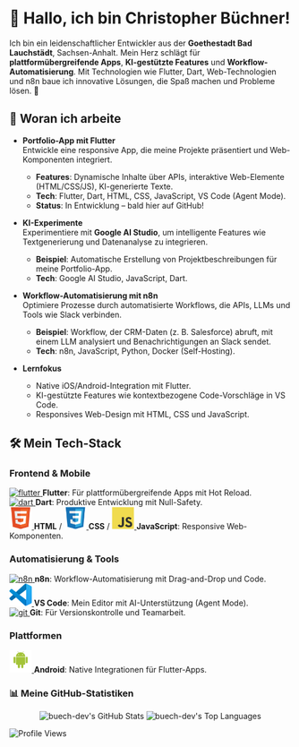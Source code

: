 # 👋 Hallo, ich bin Christopher Büchner!

Ich bin ein leidenschaftlicher Entwickler aus der **Goethestadt Bad Lauchstädt**, Sachsen-Anhalt. Mein Herz schlägt für **plattformübergreifende Apps**, **KI-gestützte Features** und **Workflow-Automatisierung**. Mit Technologien wie Flutter, Dart, Web-Technologien und n8n baue ich innovative Lösungen, die Spaß machen und Probleme lösen. 🚀

## 🌟 Woran ich arbeite

- **Portfolio-App mit Flutter**  
  Entwickle eine responsive App, die meine Projekte präsentiert und Web-Komponenten integriert.  
  - **Features**: Dynamische Inhalte über APIs, interaktive Web-Elemente (HTML/CSS/JS), KI-generierte Texte.  
  - **Tech**: Flutter, Dart, HTML, CSS, JavaScript, VS Code (Agent Mode).  
  - **Status**: In Entwicklung – bald hier auf GitHub!  

- **KI-Experimente**  
  Experimentiere mit **Google AI Studio**, um intelligente Features wie Textgenerierung und Datenanalyse zu integrieren.  
  - **Beispiel**: Automatische Erstellung von Projektbeschreibungen für meine Portfolio-App.  
  - **Tech**: Google AI Studio, JavaScript, Dart.  

- **Workflow-Automatisierung mit n8n**  
  Optimiere Prozesse durch automatisierte Workflows, die APIs, LLMs und Tools wie Slack verbinden.  
  - **Beispiel**: Workflow, der CRM-Daten (z. B. Salesforce) abruft, mit einem LLM analysiert und Benachrichtigungen an Slack sendet.  
  - **Tech**: n8n, JavaScript, Python, Docker (Self-Hosting).  

- **Lernfokus**  
  - Native iOS/Android-Integration mit Flutter.  
  - KI-gestützte Features wie kontextbezogene Code-Vorschläge in VS Code.  
  - Responsives Web-Design mit HTML, CSS und JavaScript.  

## 🛠️ Mein Tech-Stack

### Frontend & Mobile
<p align="left">
<a href="https://flutter.dev" target="_blank" rel="noreferrer">
<img src="https://www.vectorlogo.zone/logos/flutterio/flutterio-icon.svg" alt="flutter" width="40" height="40"/>
</a> <strong>Flutter</strong>: Für plattformübergreifende Apps mit Hot Reload.<br>
<a href="https://dart.dev" target="_blank" rel="noreferrer">
<img src="https://www.vectorlogo.zone/logos/dartlang/dartlang-icon.svg" alt="dart" width="40" height="40"/>
</a> <strong>Dart</strong>: Produktive Entwicklung mit Null-Safety.<br>
<a href="https://developer.mozilla.org/en-US/docs/Web/HTML" target="_blank" rel="noreferrer">
<img src="https://raw.githubusercontent.com/devicons/devicon/master/icons/html5/html5-original.svg" alt="html5" width="40" height="40"/>
</a> <strong>HTML</strong> /
<a href="https://developer.mozilla.org/en-US/docs/Web/CSS" target="_blank" rel="noreferrer">
<img src="https://raw.githubusercontent.com/devicons/devicon/master/icons/css3/css3-original.svg" alt="css3" width="40" height="40"/>
</a> <strong>CSS</strong> /
<a href="https://developer.mozilla.org/en-US/docs/Web/JavaScript" target="_blank" rel="noreferrer">
<img src="https://raw.githubusercontent.com/devicons/devicon/master/icons/javascript/javascript-original.svg" alt="javascript" width="40" height="40"/>
</a> <strong>JavaScript</strong>: Responsive Web-Komponenten.
</p>

### Automatisierung & Tools
<p align="left">
<a href="https://n8n.io/" target="_blank" rel="noreferrer">
<img src="https://www.vectorlogo.zone/logos/n8n-io/n8n-io-icon.svg" alt="n8n" width="40" height="40"/>
</a> <strong>n8n</strong>: Workflow-Automatisierung mit Drag-and-Drop und Code.<br>
<a href="https://code.visualstudio.com/" target="_blank" rel="noreferrer">
<img src="https://raw.githubusercontent.com/devicons/devicon/master/icons/vscode/vscode-original.svg" alt="vscode" width="40" height="40"/>
</a> <strong>VS Code</strong>: Mein Editor mit AI-Unterstützung (Agent Mode).<br>
<a href="https://git-scm.com/" target="_blank" rel="noreferrer">
<img src="https://www.vectorlogo.zone/logos/git-scm/git-scm-icon.svg" alt="git" width="40" height="40"/>
</a> <strong>Git</strong>: Für Versionskontrolle und Teamarbeit.
</p>

### Plattformen
<p align="left">
<a href="https://developer.android.com" target="_blank" rel="noreferrer">
<img src="https://raw.githubusercontent.com/devicons/devicon/master/icons/android/android-original-wordmark.svg" alt="android" width="40" height="40"/>
</a> <strong>Android</strong>: Native Integrationen für Flutter-Apps.
</p>



### 📊 Meine GitHub-Statistiken

<p align="center">
  <img src="https://github-readme-stats.vercel.app/api?username=buech-dev&show_icons=true&theme=dracula" alt="buech-dev's GitHub Stats" />
  <img src="https://github-readme-stats.vercel.app/api/top-langs/?username=buech-dev&layout=compact&theme=dracula" alt="buech-dev's Top Languages" />
</p>

![Profile Views](https://komarev.com/ghpvc/?username=buech-dev&color=blue)
